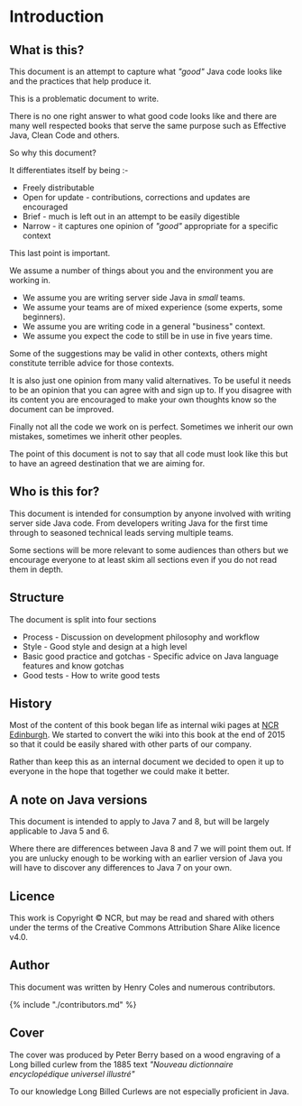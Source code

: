 # Introduction

## What is this? 

This document is an attempt to capture what *"good"* Java code looks like and the practices that help produce it.

This is a problematic document to write. 

There is no one right answer to what good code looks like and there are many well respected books that serve the same purpose such as Effective Java, Clean Code and others.

So why this document?

It differentiates itself by being :-

* Freely distributable
* Open for update - contributions, corrections and updates are encouraged
* Brief - much is left out in an attempt to be easily digestible 
* Narrow - it captures one opinion of *"good"* appropriate for a specific context

This last point is important. 

We assume a number of things about you and the environment you are working in.

* We assume you are writing server side Java in *small* teams.
* We assume your teams are of mixed experience (some experts, some beginners).
* We assume you are writing code in a general "business" context. 
* We assume you expect the code to still be in use in five years time. 

Some of the suggestions may be valid in other contexts, others might constitute terrible advice for those contexts.

It is also just one opinion from many valid alternatives. To be useful it needs to be an opinion that you can agree with and sign up to. If you disagree with its content you are encouraged to make your own thoughts know so the document can be improved.

Finally not all the code we work on is perfect. Sometimes we inherit our own mistakes, sometimes we inherit other peoples. 

The point of this document is not to say that all code must look like this but to have an agreed destination that we are aiming for.

## Who is this for?

This document is intended for consumption by anyone involved with writing server side Java code. From developers writing Java for the first time through to seasoned technical leads serving multiple teams. 

Some sections will be more relevant to some audiences than others but we encourage everyone to at least skim all sections even if you do not read them in depth.

## Structure

The document is split into four sections

* Process - Discussion on development philosophy and workflow 
* Style - Good style and design at a high level
* Basic good practice and gotchas - Specific advice on Java language features and know gotchas 
* Good tests - How to write good tests

## History

Most of the content of this book began life as internal wiki pages at [NCR Edinburgh](http://ncredinburgh.com). We started to convert the wiki into this book at the end of 2015 so that it could be easily shared with other parts of our company. 

Rather than keep this as an internal document we decided to open it up to everyone in the hope that together we could make it better. 

## A note on Java versions

This document is intended to apply to Java 7 and 8, but will be largely applicable to Java 5 and 6.

Where there are differences between Java 8 and 7 we will point them out. If you are unlucky enough to be working with an earlier version of Java you will have to discover any differences to Java 7 on your own. 

## Licence

This work is Copyright &copy; NCR, but may be read and shared with others under the terms of the Creative Commons Attribution Share Alike licence v4.0.   

## Author

This document was written by Henry Coles and numerous contributors.

{% include "./contributors.md" %}

## Cover
 
The cover was produced by Peter Berry based on a wood engraving of a Long billed curlew from the 1885 text *"Nouveau dictionnaire encyclopédique universel illustré"*
 
To our knowledge Long Billed Curlews are not especially proficient in Java.


